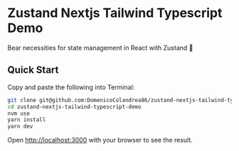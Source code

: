 # Zustand Nextjs Tailwind Typescript Demo

Bear necessities for state management in React with Zustand 🐻

## Quick Start

Copy and paste the following into Terminal:

```bash
git clone git@github.com:DomenicoColandrea86/zustand-nextjs-tailwind-typescript-demo.git
cd zustand-nextjs-tailwind-typescript-demo
nvm use
yarn install
yarn dev
```

Open [http://localhost:3000](http://localhost:3000) with your browser to see the result.